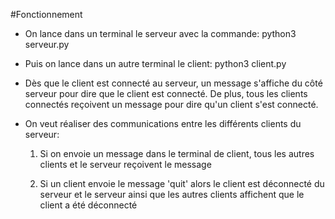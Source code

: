 #Fonctionnement
-   On lance dans un terminal le serveur avec la commande:
    python3 serveur.py

-   Puis on lance dans un autre terminal le client:
    python3 client.py

-   Dès que le client est connecté au serveur, un message s'affiche du côté serveur 
    pour dire que le client est connecté. De plus, tous les clients connectés reçoivent un message pour dire qu'un client s'est connecté.


- On veut réaliser des communications entre les différents clients du serveur:
    1.  Si on envoie un message dans le terminal de client, tous les autres clients
    et le serveur reçoivent le message

    2. Si un client envoie le message 'quit' alors le client est déconnecté du serveur 
        et le serveur ainsi que les autres clients affichent que le client a été déconnecté 
